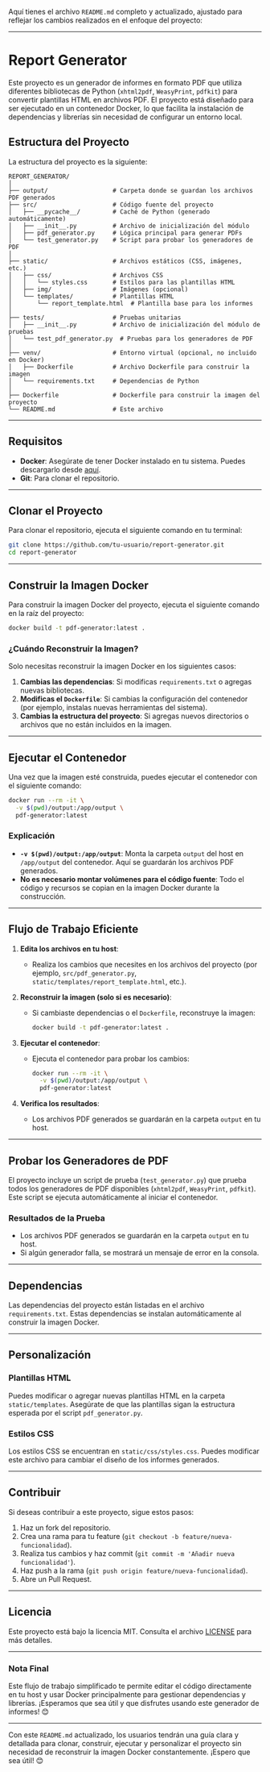 Aquí tienes el archivo `README.md` completo y actualizado, ajustado para reflejar los cambios realizados en el enfoque del proyecto:

---

# Report Generator

Este proyecto es un generador de informes en formato PDF que utiliza diferentes bibliotecas de Python (`xhtml2pdf`, `WeasyPrint`, `pdfkit`) para convertir plantillas HTML en archivos PDF. El proyecto está diseñado para ser ejecutado en un contenedor Docker, lo que facilita la instalación de dependencias y librerías sin necesidad de configurar un entorno local.

## Estructura del Proyecto

La estructura del proyecto es la siguiente:

```
REPORT_GENERATOR/
│
├── output/                  # Carpeta donde se guardan los archivos PDF generados
├── src/                     # Código fuente del proyecto
│   ├── __pycache__/         # Caché de Python (generado automáticamente)
│   ├── __init__.py          # Archivo de inicialización del módulo
│   ├── pdf_generator.py     # Lógica principal para generar PDFs
│   └── test_generator.py    # Script para probar los generadores de PDF
│
├── static/                  # Archivos estáticos (CSS, imágenes, etc.)
│   ├── css/                 # Archivos CSS
│   │   └── styles.css       # Estilos para las plantillas HTML
│   ├── img/                 # Imágenes (opcional)
│   └── templates/           # Plantillas HTML
│       └── report_template.html  # Plantilla base para los informes
│
├── tests/                   # Pruebas unitarias
│   ├── __init__.py          # Archivo de inicialización del módulo de pruebas
│   └── test_pdf_generator.py  # Pruebas para los generadores de PDF
│
├── venv/                    # Entorno virtual (opcional, no incluido en Docker)
│   ├── Dockerfile           # Archivo Dockerfile para construir la imagen
│   └── requirements.txt     # Dependencias de Python
│
├── Dockerfile               # Dockerfile para construir la imagen del proyecto
└── README.md                # Este archivo
```

---

## Requisitos

- **Docker**: Asegúrate de tener Docker instalado en tu sistema. Puedes descargarlo desde [aquí](https://www.docker.com/get-started).
- **Git**: Para clonar el repositorio.

---

## Clonar el Proyecto

Para clonar el repositorio, ejecuta el siguiente comando en tu terminal:

```bash
git clone https://github.com/tu-usuario/report-generator.git
cd report-generator
```

---

## Construir la Imagen Docker

Para construir la imagen Docker del proyecto, ejecuta el siguiente comando en la raíz del proyecto:

```bash
docker build -t pdf-generator:latest .
```

### ¿Cuándo Reconstruir la Imagen?

Solo necesitas reconstruir la imagen Docker en los siguientes casos:
1. **Cambias las dependencias**: Si modificas `requirements.txt` o agregas nuevas bibliotecas.
2. **Modificas el `Dockerfile`**: Si cambias la configuración del contenedor (por ejemplo, instalas nuevas herramientas del sistema).
3. **Cambias la estructura del proyecto**: Si agregas nuevos directorios o archivos que no están incluidos en la imagen.

---

## Ejecutar el Contenedor

Una vez que la imagen esté construida, puedes ejecutar el contenedor con el siguiente comando:

```bash
docker run --rm -it \
  -v $(pwd)/output:/app/output \
  pdf-generator:latest
```

### Explicación

- **`-v $(pwd)/output:/app/output`**: Monta la carpeta `output` del host en `/app/output` del contenedor. Aquí se guardarán los archivos PDF generados.
- **No es necesario montar volúmenes para el código fuente**: Todo el código y recursos se copian en la imagen Docker durante la construcción.

---

## Flujo de Trabajo Eficiente

1. **Edita los archivos en tu host**:
   - Realiza los cambios que necesites en los archivos del proyecto (por ejemplo, `src/pdf_generator.py`, `static/templates/report_template.html`, etc.).

2. **Reconstruir la imagen (solo si es necesario)**:
   - Si cambiaste dependencias o el `Dockerfile`, reconstruye la imagen:
     ```bash
     docker build -t pdf-generator:latest .
     ```

3. **Ejecutar el contenedor**:
   - Ejecuta el contenedor para probar los cambios:
     ```bash
     docker run --rm -it \
       -v $(pwd)/output:/app/output \
       pdf-generator:latest
     ```

4. **Verifica los resultados**:
   - Los archivos PDF generados se guardarán en la carpeta `output` en tu host.

---

## Probar los Generadores de PDF

El proyecto incluye un script de prueba (`test_generator.py`) que prueba todos los generadores de PDF disponibles (`xhtml2pdf`, `WeasyPrint`, `pdfkit`). Este script se ejecuta automáticamente al iniciar el contenedor.

### Resultados de la Prueba

- Los archivos PDF generados se guardarán en la carpeta `output` en tu host.
- Si algún generador falla, se mostrará un mensaje de error en la consola.

---

## Dependencias

Las dependencias del proyecto están listadas en el archivo `requirements.txt`. Estas dependencias se instalan automáticamente al construir la imagen Docker.

---

## Personalización

### Plantillas HTML

Puedes modificar o agregar nuevas plantillas HTML en la carpeta `static/templates`. Asegúrate de que las plantillas sigan la estructura esperada por el script `pdf_generator.py`.

### Estilos CSS

Los estilos CSS se encuentran en `static/css/styles.css`. Puedes modificar este archivo para cambiar el diseño de los informes generados.

---

## Contribuir

Si deseas contribuir a este proyecto, sigue estos pasos:

1. Haz un fork del repositorio.
2. Crea una rama para tu feature (`git checkout -b feature/nueva-funcionalidad`).
3. Realiza tus cambios y haz commit (`git commit -m 'Añadir nueva funcionalidad'`).
4. Haz push a la rama (`git push origin feature/nueva-funcionalidad`).
5. Abre un Pull Request.

---

## Licencia

Este proyecto está bajo la licencia MIT. Consulta el archivo [LICENSE](LICENSE) para más detalles.

---

### Nota Final

Este flujo de trabajo simplificado te permite editar el código directamente en tu host y usar Docker principalmente para gestionar dependencias y librerías. ¡Esperamos que sea útil y que disfrutes usando este generador de informes! 😊

---

Con este `README.md` actualizado, los usuarios tendrán una guía clara y detallada para clonar, construir, ejecutar y personalizar el proyecto sin necesidad de reconstruir la imagen Docker constantemente. ¡Espero que sea útil! 😊
